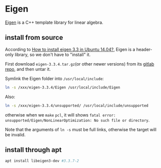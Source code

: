 # Eigen
[Eigen](https://eigen.tuxfamily.org/dox/GettingStarted.html) is a C++ template library for linear algebra.

## install from source
According to [How to install eigen 3.3 in Ubuntu 14.04?](https://askubuntu.com/questions/860207/how-to-install-eigen-3-3-in-ubuntu-14-04), Eigen is a header-only library, so we don't have to "install" it.

First download `eigen-3.3.4.tar.gz`(or other newer versions) from its [gitlab repo](https://gitlab.com/libeigen/eigen/-/tree/3.3.4), and then untar it.

Symlink the Eigen folder into `/usr/local/include`:

```sh
ln -s /xxx/eigen-3.3.4/Eigen /usr/local/include/Eigen
```

Also:

```sh
ln -s /xxx/eigen-3.3.4/unsupported/ /usr/local/include/unsupported
```
otherwise when we `make` `pcl`, it will shows `fatal error: unsupported/Eigen/NonLinearOptimization: No such file or directory`.

Note that the arguments of `ln -s` must be full links, otherwise the target will be invalid.

## install through apt
```sh
apt install libeigen3-dev #3.3.7-2
```
